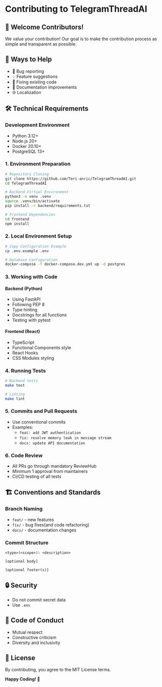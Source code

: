 # Contributing to TelegramThreadAI

## 🌈 Welcome Contributors!

We value your contribution! Our goal is to make the contribution process as simple and transparent as possible.

## 🎯 Ways to Help
- 🐛 Bug reporting
- 💡 Feature suggestions
- 🔧 Fixing existing code
- 📖 Documentation improvements
- 🌐 Localization

## 🛠 Technical Requirements

### Development Environment
- Python 3.12+
- Node.js 20+
- Docker 20.10+
- PostgreSQL 13+

### 1. Environment Preparation
```bash
# Repository Cloning
git clone https://github.com/Teri-anric/TelegramThreadAI.git
cd TelegramThreadAI

# Backend Virtual Environment
python3 -m venv .venv
source .venv/bin/activate
pip install -r backend/requirements.txt

# Frontend Dependencies
cd frontend
npm install
```

### 2. Local Environment Setup
```bash
# Copy Configuration Example
cp .env.example .env

# Database Configuration
docker-compose -f docker-compose.dev.yml up -d postgres
```

### 3. Working with Code

#### Backend (Python)
- Using FastAPI
- Following PEP 8
- Type hinting
- Docstrings for all functions
- Testing with pytest

#### Frontend (React)
- TypeScript
- Functional Components style
- React Hooks
- CSS Modules styling

### 4. Running Tests
```bash
# Backend tests
make test

# Linting
make lint
```

### 5. Commits and Pull Requests
- Use conventional commits
- Examples:
  - `feat: add JWT authentication`
  - `fix: resolve memory leak in message stream`
  - `docs: update API documentation`

### 6. Code Review
- All PRs go through mandatory ReviewHub
- Minimum 1 approval from maintainers
- CI/CD testing of all tests

## 🏗 Conventions and Standards

### Branch Naming
- `feat/` - new features
- `fix/` - bug fixes(and code refactoring)
- `docs/` - documentation changes


### Commit Structure
```
<type>(<scope>): <description>

[optional body]

[optional footer(s)]
```

## 🔒 Security
- Do not commit secret data
- Use `.env`

## 📜 Code of Conduct
- Mutual respect
- Constructive criticism
- Diversity and inclusivity

## 📄 License
By contributing, you agree to the MIT License terms.

**Happy Coding! 🚀** 